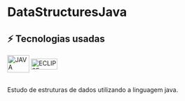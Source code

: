 # DataStructuresJava

## ⚡ Tecnologias usadas
<div style="display: inline_block">
  <img align="center" alt="JAVA" height="40" width="50" src="https://cdn.jsdelivr.net/gh/devicons/devicon/icons/java/java-original-wordmark.svg" />
  <a title="Eclipse Foundation, Public domain, via Wikimedia Commons" href="https://commons.wikimedia.org/wiki/File:Eclipse-Luna-Logo.svg"><img align="center" alt="ECLIPSE" height="25" width="60" src="https://upload.wikimedia.org/wikipedia/commons/thumb/d/d0/Eclipse-Luna-Logo.svg/256px-Eclipse-Luna-Logo.svg.png"></a>
  <br><br>
</div>

Estudo de estruturas de dados utilizando a linguagem java.
